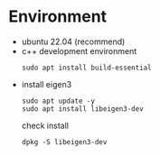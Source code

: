 # Environment
* ubuntu 22.04 (recommend)
* c++ development environment
  ```
  sudo apt install build-essential
  ```
* install eigen3
  ```
  sudo apt update -y
  sudo apt install libeigen3-dev
  ```
  check install
  ```
  dpkg -S libeigen3-dev
  ```

